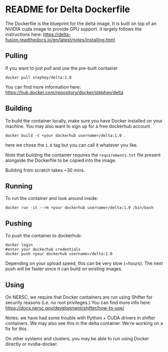 # README for Delta Dockerfile

The Dockerfile is the blueprint for the delta image. It is built on top of an NVIDIA cuda image to provide GPU support. It largely follows the instructions here: https://delta-fusion.readthedocs.io/en/latest/notes/installing.html

## Pulling

If you want to just pull and use the pre-built container

```
docker pull stephey/delta:1.0
```

You can find more information here: https://hub.docker.com/repository/docker/stephey/delta

## Building

To build the container locally, make sure you have Docker installed on your machine. You may also want to sign up for a free dockerhub account.

```
docker build -t <your dockerhub username>/delta:1.0 .
```

here we chose the `1.0` tag but you can call it whatever you like.

Note that building the container requires the `requirements.txt` file present alongside the Dockerfile to be copied into the image.

Building from scratch takes ~30 mins.

## Running

To run the container and look around inside:

```
docker run -it --rm <your dockerhub username>/delta:1.0 /bin/bash
```

## Pushing

To push the container to dockerhub:

```
docker login
#enter your dockerhub credentials
docker push <your dockerhub username>/delta:1.0
```

Depending on your upload speed, this can be very slow (~hours). The next push will be faster since it can build on existing images.

## Using

On NERSC, we require that Docker containers are run using Shifter for security reasons (i.e. no root privileges.) You can find more info here: https://docs.nersc.gov/development/shifter/how-to-use/

Notes: we have had some trouble with Python + CUDA drivers in shifter containers. We may also see this in the delta container. We're working on a fix for this.

On other systems and clusters, you may be able to run using Docker directly or nvidia-docker.


